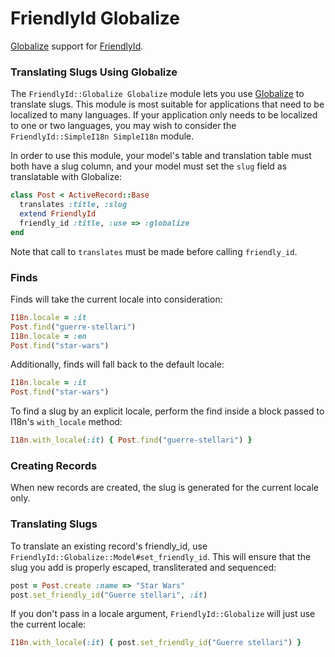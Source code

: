 # FriendlyId Globalize

[Globalize](https://github.com/globalize/globalize) support for
[FriendlyId](https://github.com/norman/friendly_id).

### Translating Slugs Using Globalize
The `FriendlyId::Globalize Globalize` module lets you use
[Globalize](https://github.com/globalize/globalize) to translate slugs. This
module is most suitable for applications that need to be localized to many
languages. If your application only needs to be localized to one or two
languages, you may wish to consider the `FriendlyId::SimpleI18n SimpleI18n`
module.

In order to use this module, your model's table and translation table must both
have a slug column, and your model must set the `slug` field as translatable
with Globalize:
```ruby
class Post < ActiveRecord::Base
  translates :title, :slug
  extend FriendlyId
  friendly_id :title, :use => :globalize
end
```
Note that call to `translates` must be made before calling `friendly_id`.

### Finds
Finds will take the current locale into consideration:
```ruby
I18n.locale = :it
Post.find("guerre-stellari")
I18n.locale = :en
Post.find("star-wars")
```
Additionally, finds will fall back to the default locale:
```ruby
I18n.locale = :it
Post.find("star-wars")
```
To find a slug by an explicit locale, perform the find inside a block
passed to I18n's `with_locale` method:
```ruby
I18n.with_locale(:it) { Post.find("guerre-stellari") }
```
### Creating Records
When new records are created, the slug is generated for the current locale only.
### Translating Slugs
To translate an existing record's friendly_id, use
`FriendlyId::Globalize::Model#set_friendly_id`. This will ensure that the slug
you add is properly escaped, transliterated and sequenced:
```ruby
post = Post.create :name => "Star Wars"
post.set_friendly_id("Guerre stellari", :it)
```
If you don't pass in a locale argument, `FriendlyId::Globalize` will just use the
current locale:
```ruby
I18n.with_locale(:it) { post.set_friendly_id("Guerre stellari") }
```
